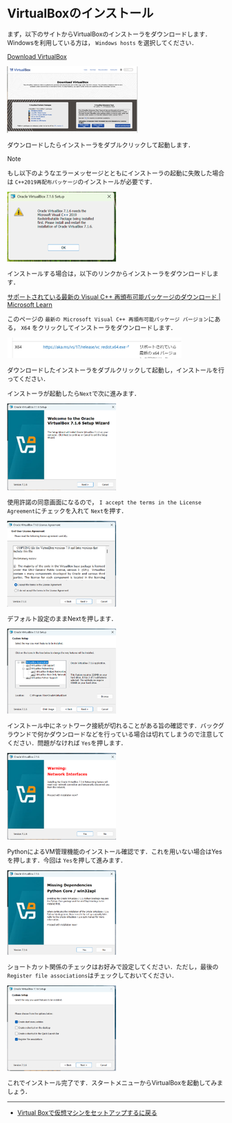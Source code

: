 # VirtualBoxのインストール
まず，以下のサイトからVirtualBoxのインストーラをダウンロードします．Windowsを利用している方は， `Windows hosts` を選択してください．

[Download VirtualBox](https://www.virtualbox.org/wiki/Downloads)

<img src="/imgs/vbox_download.png" width=60%>

ダウンロードしたらインストーラをダブルクリックして起動します．

> [!NOTE]
> もし以下のようなエラーメッセージとともにインストーラの起動に失敗した場合は `C++2019再配布パッケージ`のインストールが必要です．
>
> <img src="/imgs/vb_install0.png" width=50%>
>
> インストールする場合は，以下のリンクからインストーラをダウンロードします．
>
> [サポートされている最新の Visual C++ 再頒布可能パッケージのダウンロード | Microsoft Learn](https://learn.microsoft.com/ja-jp/cpp/windows/latest-supported-vc-redist?view=msvc-170)
>
> このページの `最新の Microsoft Visual C++ 再頒布可能パッケージ バージョン`にある， `X64` をクリックしてインストーラをダウンロードします．
>
> <img src="/imgs/Cpp2019dist.png" width=80%>
> 
> ダウンロードしたインストーラをダブルクリックして起動し，インストールを行ってください．

インストーラが起動したら`Next`で次に進みます．

<img src="/imgs/vb_install1.png" width=50% />

使用許諾の同意画面になるので， `I accept the terms in the License Agreement`にチェックを入れて `Next`を押す．

<img src="/imgs/vb_install2.png" width=50%>

デフォルト設定のままNextを押します．

<img src="/imgs/vb_install3.png" width=50%>

インストール中にネットワーク接続が切れることがある旨の確認です．バックグラウンドで何かダウンロードなどを行っている場合は切れてしまうので注意してください．問題がなければ `Yes`を押します．

<img src="/imgs/vb_install4.png" width=50%>

PythonによるVM管理機能のインストール確認です．これを用いない場合はYesを押します．今回は `Yes`を押して進みます．

<img src="/imgs/vb_install5.png" width=50%>

ショートカット関係のチェックはお好みで設定してください．ただし，最後の `Register file associations`はチェックしておいてください．

<img src="/imgs/vb_install6.png" width=50%>

これでインストール完了です．スタートメニューからVirtualBoxを起動してみましょう．

---
- [Virtual Boxで仮想マシンをセットアップするに戻る](/windows/vbox.md)